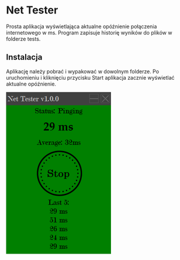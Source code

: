 # Net Tester
Prosta aplikacja wyświetlająca aktualne opóźnienie połączenia internetowego w ms.
Program zapisuje historię wyników do plików w folderze tests.

## Instalacja

Aplikację należy pobrać i wypakować w dowolnym folderze. Po uruchomieniu i kliknięciu przycisku Start aplikacja zacznie wyświetlać aktualne opóźnienie.

![Zdjęcie interface-u aplikacji](appinterface.PNG)
